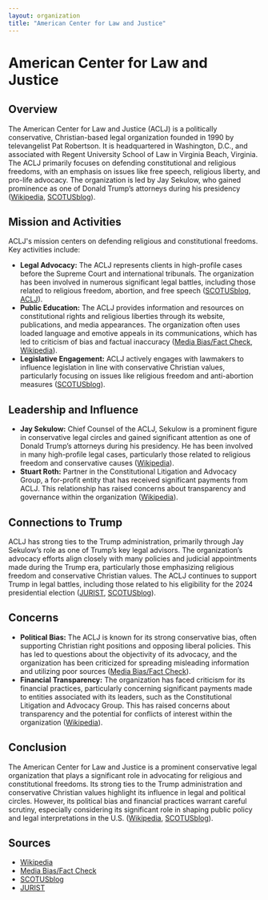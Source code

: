 ```yaml
---
layout: organization
title: "American Center for Law and Justice"
---
```


# American Center for Law and Justice

## Overview
The American Center for Law and Justice (ACLJ) is a politically conservative, Christian-based legal organization founded in 1990 by televangelist Pat Robertson. It is headquartered in Washington, D.C., and associated with Regent University School of Law in Virginia Beach, Virginia. The ACLJ primarily focuses on defending constitutional and religious freedoms, with an emphasis on issues like free speech, religious liberty, and pro-life advocacy. The organization is led by Jay Sekulow, who gained prominence as one of Donald Trump’s attorneys during his presidency ([Wikipedia](https://en.wikipedia.org/wiki/American_Center_for_Law_and_Justice), [SCOTUSblog](https://www.scotusblog.com)).

## Mission and Activities
ACLJ's mission centers on defending religious and constitutional freedoms. Key activities include:
- **Legal Advocacy:** The ACLJ represents clients in high-profile cases before the Supreme Court and international tribunals. The organization has been involved in numerous significant legal battles, including those related to religious freedom, abortion, and free speech ([SCOTUSblog](https://www.scotusblog.com), [ACLJ](https://www.aclj.org)).
- **Public Education:** The ACLJ provides information and resources on constitutional rights and religious liberties through its website, publications, and media appearances. The organization often uses loaded language and emotive appeals in its communications, which has led to criticism of bias and factual inaccuracy ([Media Bias/Fact Check](https://mediabiasfactcheck.com), [Wikipedia](https://en.wikipedia.org/wiki/American_Center_for_Law_and_Justice)).
- **Legislative Engagement:** ACLJ actively engages with lawmakers to influence legislation in line with conservative Christian values, particularly focusing on issues like religious freedom and anti-abortion measures ([SCOTUSblog](https://www.scotusblog.com)).

## Leadership and Influence
- **Jay Sekulow:** Chief Counsel of the ACLJ, Sekulow is a prominent figure in conservative legal circles and gained significant attention as one of Donald Trump’s attorneys during his presidency. He has been involved in many high-profile legal cases, particularly those related to religious freedom and conservative causes ([Wikipedia](https://en.wikipedia.org/wiki/American_Center_for_Law_and_Justice)).
- **Stuart Roth:** Partner in the Constitutional Litigation and Advocacy Group, a for-profit entity that has received significant payments from ACLJ. This relationship has raised concerns about transparency and governance within the organization ([Wikipedia](https://en.wikipedia.org/wiki/American_Center_for_Law_and_Justice)).

## Connections to Trump
ACLJ has strong ties to the Trump administration, primarily through Jay Sekulow’s role as one of Trump’s key legal advisors. The organization’s advocacy efforts align closely with many policies and judicial appointments made during the Trump era, particularly those emphasizing religious freedom and conservative Christian values. The ACLJ continues to support Trump in legal battles, including those related to his eligibility for the 2024 presidential election ([JURIST](https://www.jurist.org), [SCOTUSblog](https://www.scotusblog.com)).

## Concerns
- **Political Bias:** The ACLJ is known for its strong conservative bias, often supporting Christian right positions and opposing liberal policies. This has led to questions about the objectivity of its advocacy, and the organization has been criticized for spreading misleading information and utilizing poor sources ([Media Bias/Fact Check](https://mediabiasfactcheck.com)).
- **Financial Transparency:** The organization has faced criticism for its financial practices, particularly concerning significant payments made to entities associated with its leaders, such as the Constitutional Litigation and Advocacy Group. This has raised concerns about transparency and the potential for conflicts of interest within the organization ([Wikipedia](https://en.wikipedia.org/wiki/American_Center_for_Law_and_Justice)).

## Conclusion
The American Center for Law and Justice is a prominent conservative legal organization that plays a significant role in advocating for religious and constitutional freedoms. Its strong ties to the Trump administration and conservative Christian values highlight its influence in legal and political circles. However, its political bias and financial practices warrant careful scrutiny, especially considering its significant role in shaping public policy and legal interpretations in the U.S. ([Wikipedia](https://en.wikipedia.org/wiki/American_Center_for_Law_and_Justice), [SCOTUSblog](https://www.scotusblog.com)).

## Sources
- [Wikipedia](https://en.wikipedia.org/wiki/American_Center_for_Law_and_Justice)
- [Media Bias/Fact Check](https://mediabiasfactcheck.com)
- [SCOTUSblog](https://www.scotusblog.com)
- [JURIST](https://www.jurist.org)
